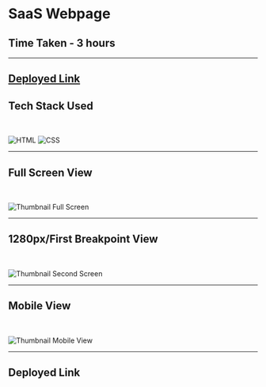 # SaaS Webpage

## Time Taken - 3 hours

***

## [Deployed Link](https://aryansharma15.github.io/saas_landing/)

## Tech Stack Used

<br>

![HTML](https://img.shields.io/static/v1?label=&message=HTML&color=blue)
![CSS](https://img.shields.io/static/v1?label=&message=CSS&color=yellowgreen)

***

## Full Screen View

<br>

![Thumbnail Full Screen](./full%20view.png)

***

## 1280px/First Breakpoint View

<br>

![Thumbnail Second Screen](./first%20screen.png)

***

## Mobile View

<br>

![Thumbnail Mobile View](./mobile%20view.png)

***

## Deployed Link
